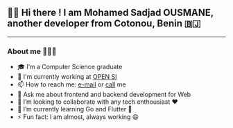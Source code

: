 ## 👋🏾 Hi there ! I am Mohamed Sadjad OUSMANE, another developer from Cotonou, Benin 🇧🇯

---

### About me 👨🏽‍💻

- 🎓 I’m a Computer Science graduate
- 💼 I'm currently working at [OPEN SI](https://www.opensi.co "https://www.opensi.co")
- 📫 How to reach me: [e-mail](mailto:ousmanesadjad@gmail.com "ousmanesadjad@gmail.com") or [call](tel:+22966303593 "+22966303593") me
- 💬 Ask me about frontend and backend development for Web
- 👯 I’m looking to collaborate with any tech enthousiast ❤️
- 🌱 I’m currently learning Go and Flutter 🐍
- ⚡ Fun fact: I am almost, always working 😄

<!-- ## 🛠 Techs

![Git](images/git.svg "Git") ![HTML](images/html.svg "HTML")![NodeJs](images/node.svg "NodeJs") ![NestJs](images/nest.svg "NestJs") ![VueJs](images/vue.svg "VueJs") ![PostgreSQL](images/postgres.svg "PostgreSQL") ![AdonisJs](images/adonis.svg "AdonisJs") ![gRPC](images/grpc.svg "gRPC") ![Kafka](images/kafka.svg "Kafka")  -->


<!---
sadjous/sadjous is a ✨ special ✨ repository because its `README.md` (this file) appears on your GitHub profile.
You can click the Preview link to take a look at your changes.
--->
